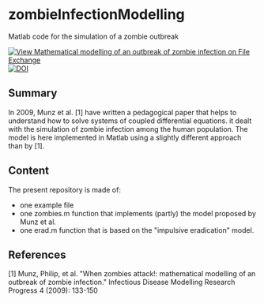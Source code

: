 # zombieInfectionModelling
Matlab code for the simulation of a zombie outbreak

[![View Mathematical modelling of an outbreak of zombie infection on File Exchange](https://www.mathworks.com/matlabcentral/images/matlab-file-exchange.svg)](https://se.mathworks.com/matlabcentral/fileexchange/54368-mathematical-modelling-of-an-outbreak-of-zombie-infection)
[![DOI](https://zenodo.org/badge/248082995.svg)](https://zenodo.org/badge/latestdoi/248082995)

## Summary

In 2009, Munz et al. [1] have written a pedagogical paper that helps to understand how to solve systems of coupled differential equations. it dealt with the simulation of zombie infection among the human population. The model is here implemented in Matlab using a slightly different approach than by [1].

## Content

The present repository is made of:
- one example file
- one zombies.m function that implements (partly) the model proposed by Munz et al.
- one erad.m function that is based on the "impulsive eradication" model.

## References

[1] Munz, Philip, et al. "When zombies attack!: mathematical modelling of an outbreak of zombie infection." Infectious Disease Modelling Research Progress 4 (2009): 133-150
